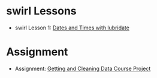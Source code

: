 # swirl Lessons

- swirl Lesson 1: [Dates and Times with lubridate](https://luisangelmendozavelasco.github.io/Data_Science_Specialization/Data_Science-Foundations_using_R_Specialization/Getting_and_Cleaning_Data/Week4/swirl_Lesson_1-Dates_and_Times_with_lubridate.nb.html)

# Assignment

- Assignment: [Getting and Cleaning Data Course Project](https://luisangelmendozavelasco.github.io/Data_Science_Specialization/Data_Science-Foundations_using_R_Specialization/Getting_and_Cleaning_Data/Week4/Assignment-Getting_and_Cleaning_Data_Course_Project.nb.html)